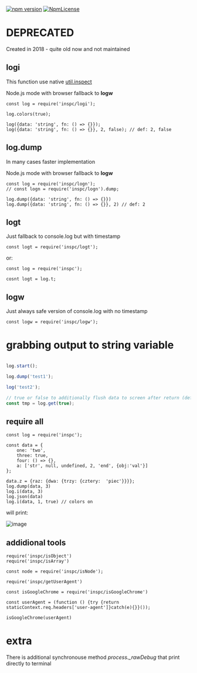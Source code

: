 [![npm version](https://badge.fury.io/js/inspc.svg)](https://badge.fury.io/js/inspc)
[![NpmLicense](https://img.shields.io/npm/l/inspc.svg)](https://github.com/stopsopa/inspc/blob/master/LICENSE)

# DEPRECATED
Created in 2018 - quite old now and not maintained


logi
---

This function use native [util.inspect](https://nodejs.org/api/util.html#util_util_inspect_object_options)

Node.js mode with browser fallback to **logw**

    const log = require('inspc/logi');
    
    log.colors(true);
    
    log({data: 'string', fn: () => {}});
    log({data: 'string', fn: () => {}}, 2, false); // def: 2, false
    
log.dump
---

In many cases faster implementation

Node.js mode with browser fallback to **logw**

    const log = require('inspc/logn');
    // const logn = require('inspc/logn').dump;
    
    log.dump({data: 'string', fn: () => {}})    
    log.dump({data: 'string', fn: () => {}}, 2) // def: 2   
    
logt
---

Just fallback to console.log but with timestamp

    const logt = require('inspc/logt');
    
or:
    
    const log = require('inspc');
    
    cosnt logt = log.t;
    
logw
---

Just always safe version of console.log with no timestamp 

    const logw = require('inspc/logw');  
    
# grabbing output to string variable

```javascript

log.start();

log.dump('test1');

log('test2');

// true or false to additionally flush data to screen after return (def false)
const tmp = log.get(true);
```    
    
require all
---

    
    const log = require('inspc');
    
    const data = {
        one: 'two',
        three: true,
        four: () => {},
        a: ['str', null, undefined, 2, 'end', {obj:'val'}]
    };
    
    data.z = {raz: {dwa: {trzy: {cztery:  'piec'}}}};
    log.dump(data, 3)
    log.i(data, 3)
    log.json(data)
    log.i(data, 1, true) // colors on
    
will print:

![image](https://user-images.githubusercontent.com/3743506/50531636-4ca2f200-0b05-11e9-93ae-9641ed80431d.png)
    
addidional tools
---    

    require('inspc/isObject')
    require('inspc/isArray')
    
    const node = require('inspc/isNode');
    
    require('inspc/getUserAgent')
    
    const isGoogleChrome = require('inspc/isGoogleChrome')
    
    const userAgent = (function () {try {return staticContext.req.headers['user-agent']}catch(e){}}());
    
    isGoogleChrome(userAgent) 
    
# extra

There is additional synchronouse method *process._rawDebug* that print directly to terminal


    
         
